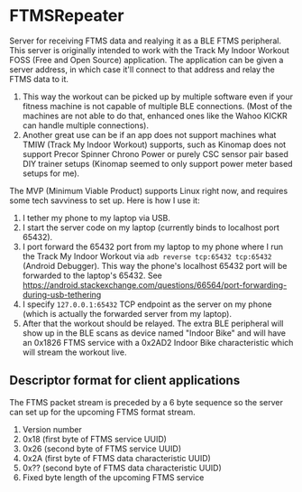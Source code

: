 # FTMSRepeater
Server for receiving FTMS data and realying it as a BLE FTMS peripheral.
This server is originally intended to work with the Track My Indoor Workout FOSS (Free and Open Source) application.
The application can be given a server address, in which case it'll connect to that address and relay the FTMS data to it.
1. This way the workout can be picked up by multiple software even if your fitness machine is not capable of multiple BLE connections. (Most of the machines are not able to do that, enhanced ones like the Wahoo KICKR can handle multiple connections).
2. Another great use can be if an app does not support machines what TMIW (Track My Indoor Workout) supports, such as Kinomap does not support Precor Spinner Chrono Power or purely CSC sensor pair based DIY trainer setups (Kinomap seemed to only support power meter based setups for me).

The MVP (Minimum Viable Product) supports Linux right now, and requires some tech savviness to set up. Here is how I use it:
1. I tether my phone to my laptop via USB.
2. I start the server code on my laptop (currently binds to localhost port 65432).
3. I port forward the 65432 port from my laptop to my phone where I run the Track My Indoor Workout via `adb reverse tcp:65432 tcp:65432` (Android Debugger). This way the phone's localhost 65432 port will be forwarded to the laptop's 65432. See https://android.stackexchange.com/questions/66564/port-forwarding-during-usb-tethering
4. I specify `127.0.0.1:65432` TCP endpoint as the server on my phone (which is actually the forwarded server from my laptop).
5. After that the workout should be relayed. The extra BLE peripheral will show up in the BLE scans as device named "Indoor Bike" and will have an 0x1826 FTMS service with a 0x2AD2 Indoor Bike characteristic which will stream the workout live.

## Descriptor format for client applications
The FTMS packet stream is preceded by a 6 byte sequence so the server can set up for the upcoming FTMS format stream.
1. Version number
2. 0x18 (first byte of FTMS service UUID)
3. 0x26 (second byte of FTMS service UUID)
4. 0x2A (first byte of FTMS data characteristic UUID)
5. 0x?? (second byte of FTMS data characteristic UUID)
6. Fixed byte length of the upcoming FTMS service
